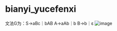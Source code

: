 ﻿# bianyi_yucefenxi
文法G为：S→aBc｜bAB  A→aAb｜b  B→b｜ε
![image](https://github.com/sikuquanshu123/image/blob/master/yucefenxi.png)
